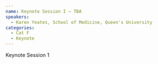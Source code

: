 ```yaml
---
name: Keynote Session I — TBA
speakers:
  - Karen Yeates, School of Medicine, Queen's University
categories:
  - Cat F
  - Keynote
---
```


Keynote Session 1
